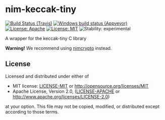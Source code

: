 # nim-keccak-tiny

[![Build Status (Travis)](https://img.shields.io/travis/status-im/nim-keccak-tiny/master.svg?label=Linux%20/%20macOS "Linux/macOS build status (Travis)")](https://travis-ci.org/status-im/nim-keccak-tiny)
[![Windows build status (Appveyor)](https://img.shields.io/appveyor/ci/nimbus/nim-keccak-tiny/master.svg?label=Windows "Windows build status (Appveyor)")](https://ci.appveyor.com/project/nimbus/nim-keccak-tiny)
[![License: Apache](https://img.shields.io/badge/License-Apache%202.0-blue.svg)](https://opensource.org/licenses/Apache-2.0)
[![License: MIT](https://img.shields.io/badge/License-MIT-blue.svg)](https://opensource.org/licenses/MIT)
![Stability: experimental](https://img.shields.io/badge/stability-experimental-orange.svg)

A wrapper for the keccak-tiny C library

**Warning!** We recommend using [nimcrypto](https://github.com/cheatfate/nimcrypto) instead.

## License

Licensed and distributed under either of

* MIT license: [LICENSE-MIT](LICENSE-MIT) or http://opensource.org/licenses/MIT
* Apache License, Version 2.0, ([LICENSE-APACHE](LICENSE-APACHE) or http://www.apache.org/licenses/LICENSE-2.0)

at your option. This file may not be copied, modified, or distributed except according to those terms.

